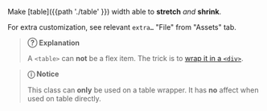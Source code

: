 Make [table]({{path './table' }}) width able to <strong>stretch</strong> <em>and</em> <strong>shrink</strong>.

For extra customization, see relevant <code>extra…</code> "File" from "Assets" tab.

> **?&#x20DD; Explanation**
>
> A `<table>` can **not** be a flex item. The trick is to [wrap it in a `<div>`][source-flex].

> **ⓘ Notice**
>
> This class can **only** be used on a table wrapper. It has **no** affect when used on table directly.

[source-flex]: https://stackoverflow.com/a/41421700/11817077 "Stack Overflow: Why does flex-box work with a div, but not a table?"

<script src="{{path '/assets/scripts/open-ext-links-in-new-window.js'}}" />
